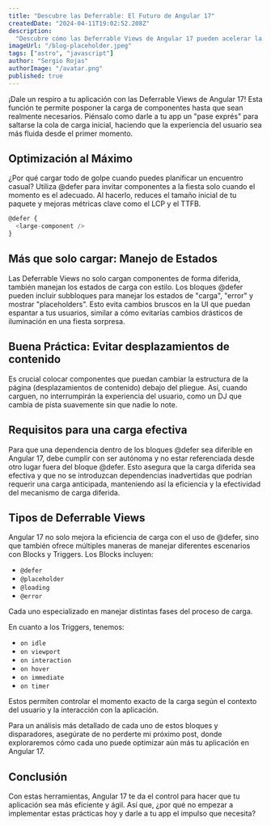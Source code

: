 ```yaml
---
title: "Descubre las Deferrable: El Futuro de Angular 17"
createdDate: "2024-04-11T19:02:52.208Z"
description:
  "Descubre cómo las Deferrable Views de Angular 17 pueden acelerar la carga inicial de tu app, optimizando componentes pesados y mejorando métricas críticas de rendimiento."
imageUrl: "/blog-placeholder.jpeg"
tags: ["astro", "javascript"]
author: "Sergio Rojas"
authorImage: "/avatar.png"
published: true
---
```

¡Dale un respiro a tu aplicación con las Deferrable Views de Angular 17! Esta función te permite posponer la carga de componentes hasta que sean realmente necesarios. Piénsalo como darle a tu app un "pase exprés" para saltarse la cola de carga inicial, haciendo que la experiencia del usuario sea más fluida desde el primer momento.

## Optimización al Máximo

¿Por qué cargar todo de golpe cuando puedes planificar un encuentro casual? Utiliza @defer para invitar componentes a la fiesta solo cuando el momento es el adecuado. Al hacerlo, reduces el tamaño inicial de tu paquete y mejoras métricas clave como el LCP y el TTFB.

```javascript
@defer {
  <large-component />
}
```

## Más que solo cargar: Manejo de Estados

Las Deferrable Views no solo cargan componentes de forma diferida, también manejan los estados de carga con estilo. Los bloques @defer pueden incluir subbloques para manejar los estados de "carga", "error" y mostrar "placeholders". Esto evita cambios bruscos en la UI que puedan espantar a tus usuarios, similar a cómo evitarías cambios drásticos de iluminación en una fiesta sorpresa.

## Buena Práctica: Evitar desplazamientos de contenido

Es crucial colocar componentes que puedan cambiar la estructura de la página (desplazamientos de contenido) debajo del pliegue. Así, cuando carguen, no interrumpirán la experiencia del usuario, como un DJ que cambia de pista suavemente sin que nadie lo note.

## Requisitos para una carga efectiva

Para que una dependencia dentro de los bloques @defer sea diferible en Angular 17, debe cumplir con ser autónoma y no estar referenciada desde otro lugar fuera del bloque @defer. Esto asegura que la carga diferida sea efectiva y que no se introduzcan dependencias inadvertidas que podrían requerir una carga anticipada, manteniendo así la eficiencia y la efectividad del mecanismo de carga diferida.

## Tipos de Deferrable Views

Angular 17 no solo mejora la eficiencia de carga con el uso de @defer, sino que también ofrece múltiples maneras de manejar diferentes escenarios con Blocks y Triggers. Los Blocks incluyen:

* `@defer`
* `@placeholder`
* `@loading`
* `@error`

Cada uno especializado en manejar distintas fases del proceso de carga.

En cuanto a los Triggers, tenemos: 

* `on idle`
* `on viewport`
* `on interaction`
* `on hover`
* `on immediate`
* `on timer`

Estos permiten controlar el momento exacto de la carga según el contexto del usuario y la interacción con la aplicación.

Para un análisis más detallado de cada uno de estos bloques y disparadores, asegúrate de no perderte mi próximo post, donde exploraremos cómo cada uno puede optimizar aún más tu aplicación en Angular 17.

## Conclusión

Con estas herramientas, Angular 17 te da el control para hacer que tu aplicación sea más eficiente y ágil. Así que, ¿por qué no empezar a implementar estas prácticas hoy y darle a tu app el impulso que necesita?
